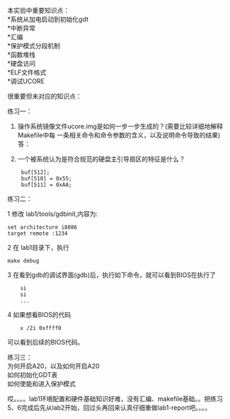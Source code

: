 本实验中重要知识点：  
*系统从加电启动到初始化gdt  
*中断异常  
*汇编  
*保护模式分段机制  
*函数堆栈  
*硬盘访问  
*ELF文件格式  
*调试UCORE  

很重要但未对应的知识点：  


练习一：  
1. 操作系统镜像文件ucore.img是如何一步一步生成的？(需要比较详细地解释Makefile中每
一条相关命令和命令参数的含义，以及说明命令导致的结果)  
答：  


2. 一个被系统认为是符合规范的硬盘主引导扇区的特征是什么？  

		buf[512];  
		buf[510] = 0x55;  
		buf[511] = 0xAA;  

练习二：  

1 修改 lab1/tools/gdbinit,内容为:  

	set architecture i8086  
	target remote :1234  

2 在 lab1目录下，执行  

	make debug  


3 在看到gdb的调试界面(gdb)后，执行如下命令，就可以看到BIOS在执行了  

		si
		si
		...
4 如果想看BIOS的代码  

		x /2i 0xffff0

可以看到后续的BIOS代码。


练习三：  
为何开启A20，以及如何开启A20  
如何初始化GDT表  
如何使能和进入保护模式  

哎。。。。lab1环境配置和硬件基础知识好难，没有汇编、makefile基础。。把练习5、6完成后先从lab2开始，回过头再回来认真仔细重做lab1-report吧。。。。

